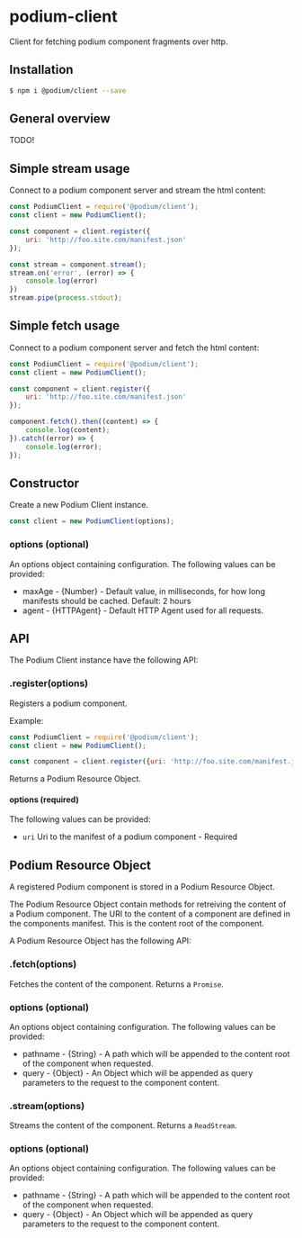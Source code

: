 # podium-client

Client for fetching podium component fragments over http.


## Installation

```bash
$ npm i @podium/client --save
```

## General overview

TODO!


## Simple stream usage

Connect to a podium component server and stream the html content:

```js
const PodiumClient = require('@podium/client');
const client = new PodiumClient();

const component = client.register({
    uri: 'http://foo.site.com/manifest.json'
});

const stream = component.stream();
stream.on('error', (error) => {
    console.log(error)
})
stream.pipe(process.stdout);
```

## Simple fetch usage

Connect to a podium component server and fetch the html content:

```js
const PodiumClient = require('@podium/client');
const client = new PodiumClient();

const component = client.register({
    uri: 'http://foo.site.com/manifest.json'
});

component.fetch().then((content) => {
    console.log(content);
}).catch((error) => {
    console.log(error);
});
```


## Constructor

Create a new Podium Client instance.

```js
const client = new PodiumClient(options);
```

### options (optional)

An options object containing configuration. The following values can be provided:

 * maxAge - {Number} - Default value, in milliseconds, for how long manifests should be cached. Default: 2 hours
 * agent - {HTTPAgent} - Default HTTP Agent used for all requests.


## API

The Podium Client instance have the following API:

### .register(options)

Registers a podium component.

Example:

```js
const PodiumClient = require('@podium/client');
const client = new PodiumClient();

const component = client.register({uri: 'http://foo.site.com/manifest.json'});
```

Returns a Podium Resource Object.

#### options (required)

The following values can be provided:

 * `uri` Uri to the manifest of a podium component  - Required


## Podium Resource Object

A registered Podium component is stored in a Podium Resource Object.

The Podium Resource Object contain methods for retreiving the content of a
Podium component. The URI to the content of a component are defined in the
components manifest. This is the content root of the component.

A Podium Resource Object has the following API:

### .fetch(options)

Fetches the content of the component. Returns a `Promise`.

### options (optional)

An options object containing configuration. The following values can be provided:

 * pathname - {String} - A path which will be appended to the content root of the component when requested.
 * query - {Object} - An Object which will be appended as query parameters to the request to the component content.

### .stream(options)

Streams the content of the component. Returns a `ReadStream`.

### options (optional)

An options object containing configuration. The following values can be provided:

 * pathname - {String} - A path which will be appended to the content root of the component when requested.
 * query - {Object} - An Object which will be appended as query parameters to the request to the component content.
